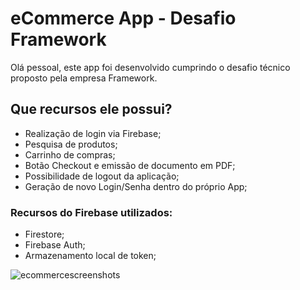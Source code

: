 # eCommerce App - Desafio Framework

Olá pessoal, este app foi desenvolvido cumprindo o desafio técnico proposto pela empresa Framework.

## Que recursos ele possui?

- Realização de login via Firebase;
- Pesquisa de produtos;
- Carrinho de compras;
- Botão Checkout e emissão de documento em PDF;
- Possibilidade de logout da aplicação;
- Geração de novo Login/Senha dentro do próprio App;
### Recursos do Firebase utilizados:
 - Firestore;
 - Firebase Auth;
 - Armazenamento local de token;

![ecommercescreenshots](https://user-images.githubusercontent.com/84111045/162826355-05feb649-ffd9-4e39-ba3b-428570bd6547.jpg)
